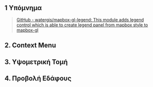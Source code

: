 ## 1 Υπόμνημα

> [GitHub - watergis/mapbox-gl-legend: This module adds legend control which is able to create legend panel from mapbox style to mapbox-gl](https://github.com/watergis/mapbox-gl-legend)





## 2. Context Menu



## 3. Υψομετρική Τομή

## 4. Προβολή Εδάφους


